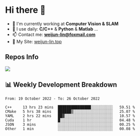 # Hi there 👋

<!--
**Weijun-Lin/Weijun-Lin** is a ✨ _special_ ✨ repository because its `README.md` (this file) appears on your GitHub profile.

Here are some ideas to get you started:

- 🔭 I’m currently working on ...
- 🌱 I’m currently learning ...
- 👯 I’m looking to collaborate on ...
- 🤔 I’m looking for help with ...
- 💬 Ask me about ...
- 📫 How to reach me: ...
- 😄 Pronouns: ...
- ⚡ Fun fact: ...
-->

- 🏢 I'm currently working at **Computer Vision & SLAM**
- 🚀 I use daily: **C/C++** & **Python** & **Matlab** ...
- 📫 Contact me: **weijun-lin@foxmail.com**
- 🔗 My Site: [weijun-lin.top](https://weijun-lin.top/p)

  

## Repos Info
![](https://github-readme-stats.vercel.app/api?username=Weijun-Lin&theme=cobalt)

## 📊 Weekly Development Breakdown

<!--START_SECTION:waka-->

```text
From: 19 October 2022 - To: 26 October 2022

C++     13 hrs 23 mins  ███████████████░░░░░░░░░░   59.51 %
CMake   5 hrs 38 mins   ██████▒░░░░░░░░░░░░░░░░░░   25.07 %
YAML    2 hrs 22 mins   ██▓░░░░░░░░░░░░░░░░░░░░░░   10.57 %
Cuda    1 hr            █░░░░░░░░░░░░░░░░░░░░░░░░   04.48 %
JSON    3 mins          ░░░░░░░░░░░░░░░░░░░░░░░░░   00.25 %
Other   1 min           ░░░░░░░░░░░░░░░░░░░░░░░░░   00.08 %
```

<!--END_SECTION:waka-->
